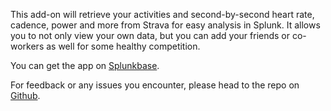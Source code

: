 This add-on will retrieve your activities and second-by-second heart rate, cadence, power and more from Strava for easy analysis in Splunk. It allows you to not only view your own data, but you can add your friends or co-workers as well for some healthy competition.

You can get the app on <a href="https://splunkbase.splunk.com/app/4755/" target="_blank">Splunkbase</a>.

For feedback or any issues you encounter, please head to the repo on <a href="https://github.com/bakermat/TA-strava-for-splunk" target="_blank">Github</a>. 
